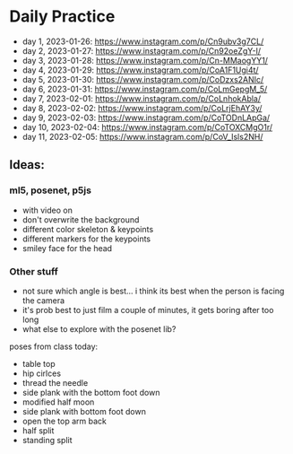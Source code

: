 # Daily Practice

- day 1, 2023-01-26: https://www.instagram.com/p/Cn9ubv3g7CL/
- day 2, 2023-01-27: https://www.instagram.com/p/Cn92oeZgY-I/
- day 3, 2023-01-28: https://www.instagram.com/p/Cn-MMaogYY1/
- day 4, 2023-01-29: https://www.instagram.com/p/CoA1F1Ugi4t/
- day 5, 2023-01-30: https://www.instagram.com/p/CoDzxs2ANIc/
- day 6, 2023-01-31: https://www.instagram.com/p/CoLmGepgM_5/
- day 7, 2023-02-01: https://www.instagram.com/p/CoLnhokAbla/
- day 8, 2023-02-02: https://www.instagram.com/p/CoLrjEhAY3y/
- day 9, 2023-02-03: https://www.instagram.com/p/CoTODnLApGa/
- day 10, 2023-02-04: https://www.instagram.com/p/CoTOXCMgO1r/
- day 11, 2023-02-05: https://www.instagram.com/p/CoV_Isls2NH/

## Ideas:

### ml5, posenet, p5js

- with video on
- don't overwrite the background
- different color skeleton & keypoints
- different markers for the keypoints
- smiley face for the head

### Other stuff

- not sure which angle is best... i think its best when the person is facing the camera
- it's prob best to just film a couple of minutes, it gets boring after too long
- what else to explore with the posenet lib?

poses from class today:

- table top
- hip cirlces
- thread the needle
- side plank with the bottom foot down
- modified half moon
- side plank with bottom foot down
- open the top arm back
- half split
- standing split
